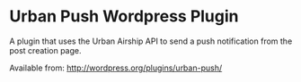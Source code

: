 Urban Push Wordpress Plugin
===========================
A plugin that uses the Urban Airship API to send a push notification from the post creation page.

Available from: http://wordpress.org/plugins/urban-push/
